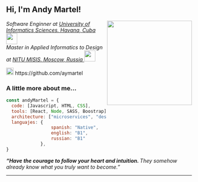 <h2> Hi, I'm Andy Martel!</h2>
<img align='right' src="https://image.freepik.com/vector-gratis/ilustracion-concepto-programacion_114360-1213.jpg" width="230">
<p><em>Software Enginner at <a href="https://www.uci.cu/">University of Informatics Sciences. Havana, Cuba </a><img src="https://upload.wikimedia.org/wikipedia/commons/1/10/Logotipo_UCI_2.png" width="30"></br>Master in Applied Informatics to Design at <a href="https://misis.ru/">NITU MISIS. Moscow, Russia </a><img src="https://eweees.ru/wp-content/uploads/2018/07/misis-logo-2012_base-transp.png" width="30"> 
</em></p>
<p><img src="https://image.flaticon.com/icons/png/512/25/25231.png" width="20"> https://github.com/aymartel</p>

### A little more about me...  

```javascript
const andyMartel = {
  code: [Javascript, HTML, CSS],
  tools: [React, Node, SASS, Boostrap],
  architecture: ["microservices", "design system pattern"],
  languajes: {
                 spanish: "Native",
                 english: "B1",
                 russian: "B1"
             },
}
```

<em><b>“Have the courage to follow your heart and intuition. </b> They somehow already know what you truly want to become.” </em>

---


